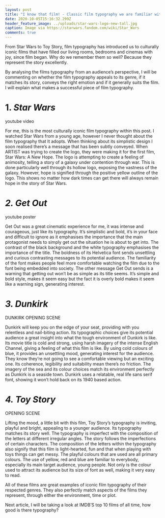 ```yaml
---
layout: post
title: "I know that film! - Classic film typography we are familiar with  "
date: 2020-10-05T15:16:32.299Z
header_feature_image: ../uploads/star-wars-logo-new-tall.jpg
caption: Image via https://starwars.fandom.com/wiki/Star_Wars
comments: true
---
```

From Star Wars to Toy Story, film typography has introduced us to culturally iconic films that have filled our living rooms, bedrooms and cinemas with joy, since film began. Why do we remember them so well? Because they represent the story excellently.

By analysing the films typography from an audience’s perspective, I will be commenting on whether the film typography appeals to its genre, if it matches its story, conveys the right emotion and if it generally suits the film. I will explain what makes a successful piece of film typography.

# 1. ***Star Wars***

youtube video

For me, this is the most culturally iconic film typography within this post. I watched Star Wars from a young age, however I never thought about the film typography that It adopts. When thinking about its simplistic design I soon realised there’s a message that has been subtly conveyed. When ARTIST was trying to create the logo, they were making it for the first film, Star Wars: A New Hope. The logo is attempting to create a feeling of animosity, telling a story of a galaxy under contention through war. This is done particularly well through its hollow logo, exposing the vastness of the galaxy. However, hope is signified through the positive yellow outline of the logo. This shows no matter how dark times can get there will always remain hope in the story of Star Wars.

# ***2. Get Out***

youtube poster 

Get Out was a great cinematic experience for me, it was intense and courageous, just like its typography. It’s simplistic and bold, it’s in your face and difficult to ignore as it emphasises the importance that the main protagonist needs to simply get out the situation he is about to get into. The contrast of the black background and the white typography emphasises the importance of the title. The boldness of its Helvetica font sends unsettling and curious contrasting messages to its potential audience. The familiarity of the font makes people feel more comfortable watching the film due to the font being embedded into society. The other message Get Out sends is a warning that getting out won’t be as simple as its title seems. It’s simple and bold style, makes it seem easy but the fact it is overly bold makes it seem like a warning sign, generating interest. 

# ***3. Dunkirk***

DUNKIRK OPENING SCENE

Dunkirk will keep you on the edge of your seat, providing with you relentless and nail-biting action. Its typographic choices give its potential audience a great insight into what the tough environment of Dunkirk is like. Its movie title is cold and strong, using harsh imagery of the intense English Channel, giving a feeling of what this film is like. By using cold colours of blue, it provides an unsettling mood, generating interest for the audience. They know they’re not going to see a comfortable viewing but an exciting one. Its coherence, legibility and suitability mean there’s no friction. The imagery of the sea and its colour choices match its environment perfectly as Dunkirk is a seaside town. Dunkirk uses a relatable, real life sans serif font, showing it won’t hold back on its 1940 based action.

# ***4. Toy Story***

OPENING SCENE

Lifting the mood, a little bit with this film, Toy Story’s typography is inviting, playful and bright, appealing to a younger audience. Its typography matches its story well. The typography is imperfect with the composition of the letters at different irregular angles. The story follows the imperfections of certain characters. The composition of the letters within the typography also signify that this film is light-hearted, fun and that when playing with toys things can get messy. The playful colours that are used are all primary colours. The use of yellow, red and blue are familiar to everybody, especially its main target audience, young people. Not only is the colour used to attract its audience but its size of font as well, making it very easy to read.

All of these films are great examples of iconic film typography of their respected genres. They also perfectly match aspects of the films they represent, through either the environment, time or plot.

Next article, I will be taking a look at IMDB’S top 10 films of all time, how good is there typography?